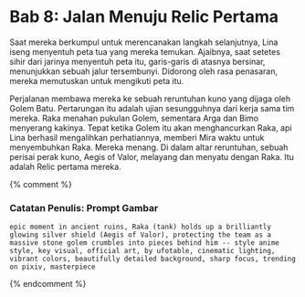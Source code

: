 # Bab 8: Jalan Menuju Relic Pertama

Saat mereka berkumpul untuk merencanakan langkah selanjutnya, Lina iseng menyentuh peta tua yang mereka temukan. Ajaibnya, saat setetes sihir dari jarinya menyentuh peta itu, garis-garis di atasnya bersinar, menunjukkan sebuah jalur tersembunyi. Didorong oleh rasa penasaran, mereka memutuskan untuk mengikuti peta itu.

Perjalanan membawa mereka ke sebuah reruntuhan kuno yang dijaga oleh Golem Batu. Pertarungan itu adalah ujian sesungguhnya dari kerja sama tim mereka. Raka menahan pukulan Golem, sementara Arga dan Bimo menyerang kakinya. Tepat ketika Golem itu akan menghancurkan Raka, api Lina berhasil mengalihkan perhatiannya, memberi Mira waktu untuk menyembuhkan Raka. Mereka menang. Di dalam altar reruntuhan, sebuah perisai perak kuno, Aegis of Valor, melayang dan menyatu dengan Raka. Itu adalah Relic pertama mereka.

{% comment %}
### Catatan Penulis: Prompt Gambar
```
epic moment in ancient ruins, Raka (tank) holds up a brilliantly glowing silver shield (Aegis of Valor), protecting the team as a massive stone golem crumbles into pieces behind him -- style anime style, key visual, official art, by ufotable, cinematic lighting, vibrant colors, beautifully detailed background, sharp focus, trending on pixiv, masterpiece
```
{% endcomment %}